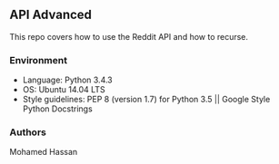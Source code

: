 ## API Advanced
This repo covers how to use the Reddit API and how to recurse.

### Environment
* Language: Python 3.4.3
* OS: Ubuntu 14.04 LTS
* Style guidelines: PEP 8 (version 1.7) for Python 3.5 || Google Style Python Docstrings

### Authors
Mohamed Hassan